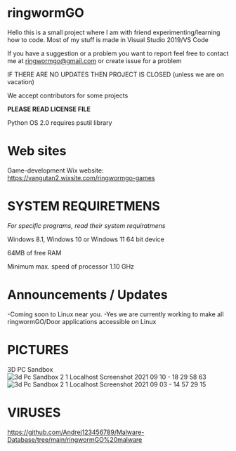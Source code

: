 # ringwormGO
Hello this is a small project where I am with friend experimenting/learning how to code. Most of my stuff is made in Visual Studio 2019/VS Code

If you have a suggestion or a problem you want to report feel free to contact me at ringwormgo@gmail.com or create issue for a problem

IF THERE ARE NO UPDATES THEN PROJECT IS CLOSED (unless we are on vacation)

We accept contributors for some projects

**PLEASE READ LICENSE FILE**

Python OS 2.0 requires psutil library

# Web sites
Game-development Wix website: https://vangutan2.wixsite.com/ringwormgo-games

# SYSTEM REQUIRETMENS
*For specific programs, read their system requiratmens*

Windows 8.1, Windows 10 or Windows 11 64 bit device

64MB of free RAM

Minimum max. speed of processor 1.10 GHz

# Announcements / Updates
-Coming soon to Linux near you.
-Yes we are currently working to make all ringwormGO/Door applications accessible on Linux

# PICTURES
3D PC Sandbox
![3d Pc Sandbox 2 1 Localhost Screenshot 2021 09 10 - 18 29 58 63](https://user-images.githubusercontent.com/83548580/132886757-f05a4cc5-a50f-4868-aef3-bf2fa6e043d9.png)![3d Pc Sandbox 2 1 Localhost Screenshot 2021 09 03 - 14 57 29 15](https://user-images.githubusercontent.com/83548580/132886893-09d3a03b-c3e4-4861-8d1a-f291319af0f0.png)

# VIRUSES
https://github.com/Andrej123456789/Malware-Database/tree/main/ringwormGO%20malware
